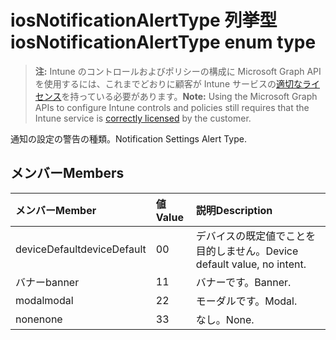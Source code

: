 # <a name="iosnotificationalerttype-enum-type"></a><span data-ttu-id="7a733-101">iosNotificationAlertType 列挙型</span><span class="sxs-lookup"><span data-stu-id="7a733-101">iosNotificationAlertType enum type</span></span>

> <span data-ttu-id="7a733-102">**注:** Intune のコントロールおよびポリシーの構成に Microsoft Graph API を使用するには、これまでどおりに顧客が Intune サービスの[適切なライセンス](https://go.microsoft.com/fwlink/?linkid=839381)を持っている必要があります。</span><span class="sxs-lookup"><span data-stu-id="7a733-102">**Note:** Using the Microsoft Graph APIs to configure Intune controls and policies still requires that the Intune service is [correctly licensed](https://go.microsoft.com/fwlink/?linkid=839381) by the customer.</span></span>

<span data-ttu-id="7a733-103">通知の設定の警告の種類。</span><span class="sxs-lookup"><span data-stu-id="7a733-103">Notification Settings Alert Type.</span></span>
## <a name="members"></a><span data-ttu-id="7a733-104">メンバー</span><span class="sxs-lookup"><span data-stu-id="7a733-104">Members</span></span>
|<span data-ttu-id="7a733-105">メンバー</span><span class="sxs-lookup"><span data-stu-id="7a733-105">Member</span></span>|<span data-ttu-id="7a733-106">値</span><span class="sxs-lookup"><span data-stu-id="7a733-106">Value</span></span>|<span data-ttu-id="7a733-107">説明</span><span class="sxs-lookup"><span data-stu-id="7a733-107">Description</span></span>|
|:---|:---|:---|
|<span data-ttu-id="7a733-108">deviceDefault</span><span class="sxs-lookup"><span data-stu-id="7a733-108">deviceDefault</span></span>|<span data-ttu-id="7a733-109">0</span><span class="sxs-lookup"><span data-stu-id="7a733-109">0</span></span>|<span data-ttu-id="7a733-110">デバイスの既定値でことを目的しません。</span><span class="sxs-lookup"><span data-stu-id="7a733-110">Device default value, no intent.</span></span>|
|<span data-ttu-id="7a733-111">バナー</span><span class="sxs-lookup"><span data-stu-id="7a733-111">banner</span></span>|<span data-ttu-id="7a733-112">1</span><span class="sxs-lookup"><span data-stu-id="7a733-112">1</span></span>|<span data-ttu-id="7a733-113">バナーです。</span><span class="sxs-lookup"><span data-stu-id="7a733-113">Banner.</span></span>|
|<span data-ttu-id="7a733-114">modal</span><span class="sxs-lookup"><span data-stu-id="7a733-114">modal</span></span>|<span data-ttu-id="7a733-115">2</span><span class="sxs-lookup"><span data-stu-id="7a733-115">2</span></span>|<span data-ttu-id="7a733-116">モーダルです。</span><span class="sxs-lookup"><span data-stu-id="7a733-116">Modal.</span></span>|
|<span data-ttu-id="7a733-117">none</span><span class="sxs-lookup"><span data-stu-id="7a733-117">none</span></span>|<span data-ttu-id="7a733-118">3</span><span class="sxs-lookup"><span data-stu-id="7a733-118">3</span></span>|<span data-ttu-id="7a733-119">なし。</span><span class="sxs-lookup"><span data-stu-id="7a733-119">None.</span></span>|



